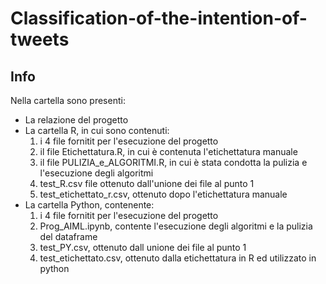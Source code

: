 # Classification-of-the-intention-of-tweets
## Info
Nella cartella sono presenti:
  - La relazione del progetto 
  - La cartella R, in cui sono contenuti:
	1. i 4 file fornitit per l'esecuzione del progetto 
	2. il file Etichettatura.R, in cui è contenuta l'etichettatura manuale
	3. il file PULIZIA_e_ALGORITMI.R, in cui è stata condotta la pulizia e l'esecuzione degli algoritmi
	4. test_R.csv file ottenuto dall'unione dei file al punto 1 
	5. test_etichettato_r.csv, ottenuto dopo l'etichettatura manuale  
  - La cartella Python, contenente:
	1. i 4 file fornitit per l'esecuzione del progetto
	2. Prog_AIML.ipynb, contente l'esecuzione degli algoritmi e la pulizia del dataframe
	3. test_PY.csv, ottenuto dall unione dei file al punto 1 
	4. test_etichettato.csv, ottenuto dalla etichettatura in R ed utilizzato in python
